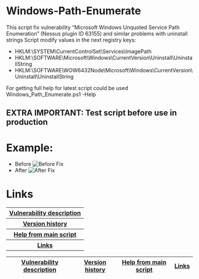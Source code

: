 # Windows-Path-Enumerate
This script fix vulnerability “Microsoft Windows Unquoted Service Path Enumeration” (Nessus plugin ID 63155) and similar problems with uninstall strings
Script modify values in the next registry keys: 
-   HKLM:\SYSTEM\CurrentControlSet\Services\ImagePath
-   HKLM:\SOFTWARE\Microsoft\Windows\CurrentVersion\Uninstall\UninstallString
-   HKLM:\SOFTWARE\WOW6432Node\Microsoft\Windows\CurrentVersion\Uninstall\UninstallString

For getting full help for latest script could be used Windows_Path_Enumerate.ps1 -Help


## EXTRA IMPORTANT: Test script before use in production

# Example:

   -  Before
![Before Fix](/Content/before_service_fix.png)
   -  After
![After Fix](/Content/after_service_fix.png)

# Links
<table style="width:100%">
  <tr>
      <th><a href="https://github.com/VectorBCO/windows-path-enumerate/wiki">Vulnerability description</a></th>
  </tr>
  <tr>
      <th><a href="https://github.com/VectorBCO/windows-path-enumerate/wiki/Version-History">Version history</a></th>
  </tr>
  <tr>
      <th><a href="https://github.com/VectorBCO/windows-path-enumerate/wiki/Help">Help from main script</a></th> 
  </tr>
  <tr>
      <th><a href="https://github.com/VectorBCO/windows-path-enumerate/wiki/Links">Links</a></th> 
  </tr>
</table>

| [Vulnerability description](https://github.com/VectorBCO/windows-path-enumerate/wiki) | [Version history](https://github.com/VectorBCO/windows-path-enumerate/wiki/Version-History) | [Help from main script](https://github.com/VectorBCO/windows-path-enumerate/wiki/Help) | [Links](https://github.com/VectorBCO/windows-path-enumerate/wiki/Links) |
| :--: | :--: | :--: | :--: |